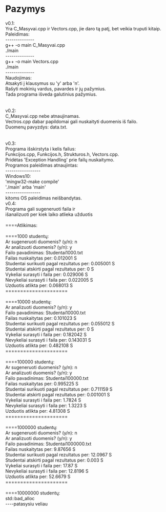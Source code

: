 # Pazymys

v0.1:<br>
Yra C_Masyvai.cpp ir Vectors.cpp, jie daro tą patį, bet veikia truputi kitaip.<br>
Paleidimas:<br>
--------------<br>
g++ -o main C_Masyvai.cpp<br>
./main<br>
--------------<br>
g++ -o main Vectors.cpp<br>
./main<br>
--------------<br>
Naudojimas:<br>
Atsakyti į klausymus su 'y' arba 'n'.<br>
Rašyti mokinių vardus, pavardes ir jų pažymius.<br>
Tada programa išveda galutinius pažymius.<br>
<br>
<br>
v0.2:<br>
C_Masyvai.cpp nebe atnaujinamas.<br>
Vectros.cpp dabar papildomai gali nuskaityti duomenis iš failo.<br>
Duomenų pavyzdys: data.txt.<br>
<br>
<br>
v0.3:<br>
Programa išskirstyta i kelis failus:<br>
Funkcijos.cpp, Funkcijos.h, Strukturos.h, Vectors.cpp.<br>
Pridėtas 'Exception Handling' prie failų nuskaitymo.<br>
Programos paleidimas atnaujintas:<br>
-----------------<br>
Windows10:<br>
'mingw32-make compile'<br>
'./main' arba 'main'<br>
-----------------<br>
kitoms OS paleidimas neišbandytas.<br>
v0.4:<br>
Programa gali sugeneruoti faila ir<br>
išanalizuoti per kiek laiko atlieka užduotis<br>
<br>
====Atlikimas:<br>
<br>
====1000 studentų:<br>
Ar sugeneruoti duomenis? (y/n): n<br>
Ar analizuoti duomenis? (y/n): y<br>
Failo pavadinimas: Studentai1000.txt<br>
Failas nuskaitytas per: 0.012001 S <br>
Studentai surikuoti pagal rezultatus per: 0.005001 S<br>
Studentai atskirti pagal rezultatus per: 0 S<br>
Vykeliai surasyti i faila per: 0.029006 S <br>
Nevykeliai surasyti i faila per: 0.022005 S <br>
Uzduotis atlikta per: 0.068013 S<br>
=====================<br>
<br>
====10000 studentų:<br>
Ar analizuoti duomenis? (y/n): y<br>
Failo pavadinimas: Studentai10000.txt<br>
Failas nuskaitytas per: 0.101023 S <br>
Studentai surikuoti pagal rezultatus per: 0.055012 S <br>
Studentai atskirti pagal rezultatus per: 0 S<br>
Vykeliai surasyti i faila per: 0.182042 S <br>
Nevykeliai surasyti i faila per: 0.143031 S <br>
Uzduotis atlikta per: 0.482108 S<br>
=====================<br>
<br>
====100000 studentų:<br>
Ar sugeneruoti duomenis? (y/n): n<br>
Ar analizuoti duomenis? (y/n): y<br>
Failo pavadinimas: Studentai100000.txt<br>
Failas nuskaitytas per: 0.995225 S <br>
Studentai surikuoti pagal rezultatus per: 0.711159 S <br>
Studentai atskirti pagal rezultatus per: 0.001001 S<br>
Vykeliai surasyti i faila per: 1.7824 S <br>
Nevykeliai surasyti i faila per: 1.3223 S <br>
Uzduotis atlikta per: 4.81308 S<br>
=====================<br>
<br>
====1000000 studentų:<br>
Ar sugeneruoti duomenis? (y/n): n<br>
Ar analizuoti duomenis? (y/n): y<br>
Failo pavadinimas: Studentai1000000.txt<br>
Failas nuskaitytas per: 9.87656 S <br>
Studentai surikuoti pagal rezultatus per: 12.0967 S <br>
Studentai atskirti pagal rezultatus per: 0.003 S<br>
Vykeliai surasyti i faila per: 17.87 S <br>
Nevykeliai surasyti i faila per: 12.8196 S <br>
Uzduotis atlikta per: 52.6679 S<br>
=====================<br>
<br>
====10000000 studentų:<br>
std::bad_alloc<br>
----patasysiu veliau<br>